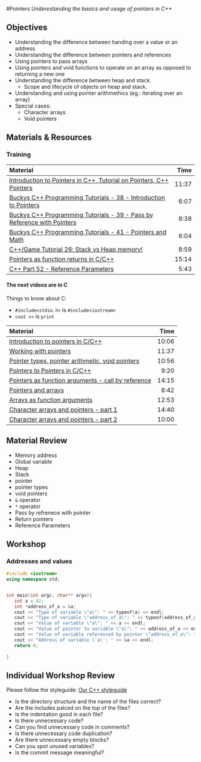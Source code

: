 #Pointers
*Underestanding the basics and usage of pointers in C++*

## Objectives
 - Understanding the difference between handing over a value or an address
 - Understanding the difference between pointers and references
 - Using pointers to pass arrays
 - Using pointers and void functions to operate on an array as opposed to returning a new one
 - Understanding the difference between heap and stack.
   - Scope and lifecycle of objects on heap and stack.
 - Understanding and using pointer arithmethics (eg.: iterating over an array)
 - Special cases:
   - Character arrays
   - Void pointers

## Materials & Resources
### Training
| Material | Time |
|:---------|-----:|
| [Introduction to Pointers in C++, Tutorial on Pointers, C++ Pointers](https://www.youtube.com/watch?v=W0aE-w61Cb8) | 11:37 |
| [Buckys C++ Programming Tutorials - 38 - Introduction to Pointers](https://www.youtube.com/watch?v=Fa6S8Pz924k) | 6:07 |
| [Buckys C++ Programming Tutorials - 39 - Pass by Reference with Pointers](https://www.youtube.com/watch?v=_ja8iizm7nk) | 8:38 |
| [Buckys C++ Programming Tutorials - 41 - Pointers and Math](https://www.youtube.com/watch?v=dPAbm-3iAN4) | 6:04 |
| [C++/Game Tutorial 26: Stack vs Heap memory!](https://www.youtube.com/watch?v=woHnBfiBbhs) | 8:59 |
| [Pointers as function returns in C/C++](https://www.youtube.com/watch?v=E8Yh4dw6Diw) | 15:14 |
| [C++ Part 52 - Reference Parameters](https://www.youtube.com/watch?v=X9-a-MiMwEI) | 5:43 |


#### The next videos are in C
Things to know about C:
 - `#include<stdio.h>` is `#include<iostream>`
 - `cout <<` is `print`

| Material | Time |
|:---------|-----:|
| [Introduction to pointers in C/C++](https://www.youtube.com/watch?v=h-HBipu_1P0) | 10:06 | 
| [Working with pointers](https://www.youtube.com/watch?v=X1DcpcgSUXw) | 11:37 |
| [Pointer types, pointer arithmetic, void pointers](https://www.youtube.com/watch?v=JTttg85xsbo) | 10:56 |
| [Pointers to Pointers in C/C++](https://www.youtube.com/watch?v=d3kd5KbGB48) | 9:20 |
| [Pointers as function arguments - call by reference](https://www.youtube.com/watch?v=LW8Rfh6TzGg) | 14:15 |
| [Pointers and arrays](https://www.youtube.com/watch?v=ASVB8KAFypk) | 8:42 |
| [Arrays as function arguments](https://www.youtube.com/watch?v=CpjVucvAc3g) | 12:53 |
| [Character arrays and pointers - part 1](https://www.youtube.com/watch?v=Bf8a6IC1dE8) | 14:40 |
| [Character arrays and pointers - part 2](https://www.youtube.com/watch?v=vFZTxvUoZSU) | 10:00 |



## Material Review
 - Memory address
 - Global variable
 - Heap
 - Stack
 - pointer
 - pointer types
 - void pointers
 - `&` operator
 - `*` operator
 - Pass by refrenece with pointer
 - Return pointers
 - Reference Parameters

## Workshop
### Addresses and values
 ```cpp
#include <iostream>
using namespace std;


int main(int argc, char** argv){
	int a = 42;
	int *address_of_a = &a;
	cout << "Type of variable \"a\": " << typeof(a) << endl;
	cout << "Type of variable \"address_of_a\": " << typeof(address_of_a) << endl;
	cout << "Value of variable \"a\": " << a << endl;
	cout << "Value of pointer to variable \"a\": " << address_of_a << endl;
	cout << "Value of variable referenced by pointer \"address_of_a\": " << *address_of_a << endl;
	cout << "Address of variable \'a\': " << &a << endl;
	return 0;
	
}

```


## Individual Workshop Review
Please follow the styleguide: [Our C++ styleguide](../../styleguide/cpp.md)

 - Is the directory structure and the name of the files correct?
 - Are the includes palced on the top of the files?
 - Is the indentation good in each file?
 - Is there unnecessary code?
 - Can you find unnecessary code in comments?
 - Is there unnecessary code duplication?
 - Are there unnecessary empty blocks?
 - Can you spot unused variables?
 - Is the commit message meaningful?

